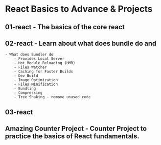 # React Basics to Advance & Projects

## 01-react - The basics of the core react

## 02-react - Learn about what does bundle do and

    - What does Bundler do
        - Provides Local Server
        - Hot Module Reloading (HMR)
        - Files Watcher
        - Caching for Faster Builds
        - Dev Build
        - Image Optimization
        - Files Minification
        - Bundling
        - Compressing
        - Tree Shaking - remove unused code

## 03-react

## Amazing Counter Project - Counter Project to practice the basics of React fundamentals.
